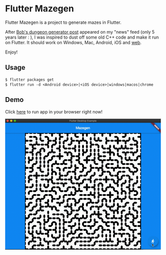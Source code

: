 # Flutter Mazegen

Flutter Mazegen is a project to generate mazes in Flutter.

After [Bob's dungeon generator post](https://journal.stuffwithstuff.com/2014/12/21/rooms-and-mazes/) appeared on my "news" feed (only 5 years later : ), I was inspired to dust off some old C++ code and make it run on Flutter. It should work on Windows, Mac, Android, iOS and [web](https://csells.github.io/flutter_mazegen/gh_pages/index.html).

Enjoy!

## Usage

```shell
$ flutter packages get
$ flutter run -d <Android device>|<iOS device>|windows|macos|chrome
```

## Demo
Click [here](https://csells.github.io/flutter_mazegen/gh_pages/index.html) to run app in your browser right now!

<img src='readme/demo.gif' />